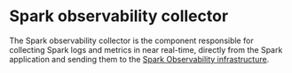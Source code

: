 # Spark observability collector

The Spark observability collector is the component responsible for collecting Spark logs and metrics in near real-time, 
directly from the Spark application and sending them to the [Spark Observability infrastructure](../infra). 
